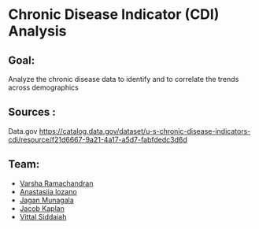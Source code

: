 # Chronic Disease Indicator (CDI) Analysis

## Goal:
Analyze the chronic disease data to identify and to correlate the trends across demographics
 
## Sources :
  Data.gov https://catalog.data.gov/dataset/u-s-chronic-disease-indicators-cdi/resource/f21d6667-9a21-4a17-a5d7-fabfdedc3d6d
 
## Team:
* [Varsha Ramachandran](varsharcn@gmail.com)
* [Anastasiia lozano]()
* [Jagan Munagala](jagan1301@gmail.com)
* [Jacob Kaplan]()
* [Vittal Siddaiah](vittal.siddaiah@gmail.com)
